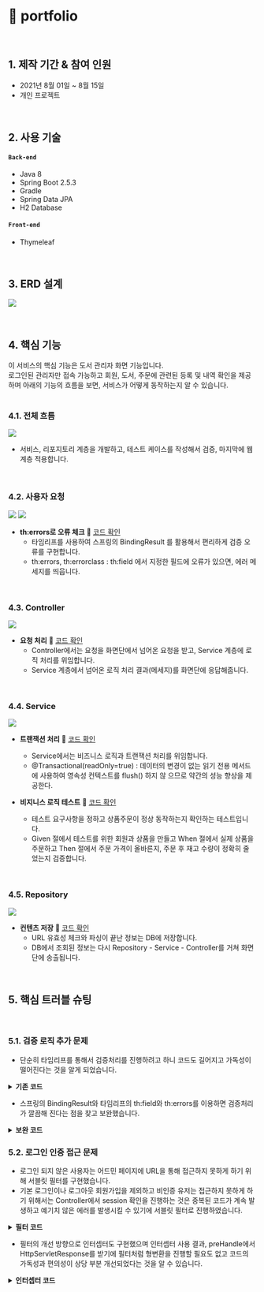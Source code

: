 # :pushpin: portfolio

</br>

## 1. 제작 기간 & 참여 인원
- 2021년 8월 01일 ~ 8월 15일
- 개인 프로젝트

</br>

## 2. 사용 기술
#### `Back-end`
  - Java 8
  - Spring Boot 2.5.3
  - Gradle
  - Spring Data JPA
  - H2 Database
  
#### `Front-end`
  - Thymeleaf

</br>

## 3. ERD 설계
![](https://github.com/deokgoni/portfolio/blob/master/src/main/resources/static/image/erd01.png)

</br>

## 4. 핵심 기능
이 서비스의 핵심 기능은 도서 관리자 화면 기능입니다.  
로그인된 관리자만 접속 가능하고 회원, 도서, 주문에 관련된 등록 및 내역 확인을 제공하며
아래의 기능의 흐름을 보면, 서비스가 어떻게 동작하는지 알 수 있습니다.  
</br>

### 4.1. 전체 흐름
![](https://github.com/deokgoni/portfolio/blob/master/src/main/resources/static/image/flow.png)
- 서비스, 리포지토리 계층을 개발하고, 테스트 케이스를 작성해서 검증, 마지막에 웹 계층 적용합니다.
</br>

### 4.2. 사용자 요청
![](https://github.com/deokgoni/portfolio/blob/master/src/main/resources/static/image/flow_view01.png)
![](https://github.com/deokgoni/portfolio/blob/master/src/main/resources/static/image/flow_view02.png)

- **th:errors로 오류 체크** :pushpin: [코드 확인](https://github.com/deokgoni/portfolio/blob/master/src/main/resources/templates/login/loginForm.html)
  - 타임리프를 사용하여 스프링의 BindingResult 를 활용해서 편리하게 검증 오류를 구현합니다.
  - th:errors, th:errorclass : th:field 에서 지정한 필드에 오류가 있으면, 에러 메세지를 띄웁니다.
</br>

### 4.3. Controller

![](https://github.com/deokgoni/portfolio/blob/master/src/main/resources/static/image/flow_controller.png)

- **요청 처리** :pushpin: [코드 확인](https://github.com/deokgoni/portfolio/blob/master/src/main/java/com/gon/webservice/controller/ItemController.java)
  - Controller에서는 요청을 화면단에서 넘어온 요청을 받고, Service 계층에 로직 처리를 위임합니다.
  - Service 계층에서 넘어온 로직 처리 결과(메세지)를 화면단에 응답해줍니다.
</br>

### 4.4. Service

![](https://github.com/deokgoni/portfolio/blob/master/src/main/resources/static/image/flow_Service01.png)

- **트랜잭션 처리** :pushpin: [코드 확인](https://github.com/deokgoni/portfolio/blob/master/src/main/java/com/gon/webservice/service/OrderService.java)
  - Service에서는 비즈니스 로직과 트랜잭션 처리를 위임합니다.
  - @Transactional(readOnly=true) : 데이터의 변경이 없는 읽기 전용 메서드에 사용하여 영속성 컨텍스트를 flush() 하지 않
                                    으므로 약간의 성능 향상을 제공한다.

- **비지니스 로직 테스트** :pushpin: [코드 확인](https://github.com/deokgoni/portfolio/blob/master/src/test/java/com/gon/webservice/service/OrderServiceTest.java)
  - 테스트 요구사항을 정하고 상품주문이 정상 동작하는지 확인하는 테스트입니다. 
  - Given 절에서 테스트를 위한 회원과 상품을 만들고 When 절에서 실제 상품을 주문하고 Then 절에서 주문 가격이 올바른지, 주문 후 재고 수량이 정확히 줄     었는지 검증합니다.
</br>

### 4.5. Repository

![](https://github.com/deokgoni/portfolio/blob/master/src/main/resources/static/image/flow_repository02.png)

- **컨텐츠 저장** :pushpin: [코드 확인](https://github.com/deokgoni/portfolio/blob/master/src/main/java/com/gon/webservice/repository/MemberRepository.java)
  - URL 유효성 체크와 파싱이 끝난 정보는 DB에 저장합니다.
  - DB에서 조회된 정보는 다시 Repository - Service - Controller를 거쳐 화면단에 송출됩니다.
</br>

## 5. 핵심 트러블 슈팅
</br>

### 5.1. 검증 로직 추가 문제
- 단순히 타임리프를 통해서 검증처리를 진행하려고 하니 코드도 길어지고 가독성이 떨어진다는 것을 알게 되었습니다.

<details>
<summary><b>기존 코드</b></summary>
<div markdown="1">

~~~html
<input type="text" id="email" th:field="*{email}" 
       th:class="${errors?.containsKey('email')} ? 'form-control field-error' : 'form-control'"
       class="form-control" placeholder="이메일을 입력하세요">
 <div class="field-error" th:if="${errors?.containsKey('email')}" th:text="${errors['email']}">
 이메일 오류
 </div>
~~~
  
</div>
</details>

- 스프링의 BindingResult와 타임리프의 th:field와 th:errors를 이용하면 검증처리가 깔끔해 진다는 점을 찾고 보완했습니다.

<details>
<summary><b>보완 코드</b></summary>
<div markdown="1">

~~~html
<input type="email" th:field="*{email}" 
       th:errorclass="fieldError" 
       class="form-control" placeholder="이메일를 입력하세요">
<p class="fieldError" th:errors="*{email}">이메일 오류</p>
~~~
  
</div>
</details>

### 5.2. 로그인 인증 접근 문제
- 로그인 되지 않은 사용자는 어드민 페이지에 URL을 통해 접근하지 못하게 하기 위해 서블릿 필터를 구현했습니다. 
- 기본 로그인이나 로그아웃 회원가입을 제외하고 비인증 유저는 접근하지 못하게 하기 위해서는 Controller에서 session 확인을 진행하는 것은
  중복된 코드가 계속 발생하고 예기치 않은 에러를 발생시킬 수 있기에 서블릿 필터로 진행하였습니다.
  
 <details>
<summary><b>필터 코드</b></summary>
<div markdown="1">

~~~java
  
  /**
     * LoginFilter
     */
  private static final String[] Blocklist = {"/", "/members/new", "/login", "/logout", "/css/**", "/*.ico", "/error", "/js/**"};
  
 @Override
 public void doFilter(ServletRequest request, ServletResponse response, FilterChain chain) throws IOException, ServletException {
   
   HttpServletRequest httpRequest = (HttpServletRequest) request;
   String requestURI = httpRequest.getRequestURI();
   HttpServletResponse httpResponse = (HttpServletResponse) response;
 
  try { 
       if (PatternMatchUtils.simpleMatch(Blocklist, requestURI)) {
       HttpSession session = httpRequest.getSession(false);
       
      //인증되지 않은 사용자
      if (session == null || session.getAttribute("sessionName") == null) {
         
         //로그인으로 redirect
         httpResponse.sendRedirect("/login");
         return; 
         }
       }
       chain.doFilter(request, response);
   } catch (Exception e) {
       throw e; 
   } 
  
  /**
     * WebConfig
     */
  @Configuration
  public class WebConfig {
    @Bean
    public FilterRegistrationBean loginCheckFilter() {
       FilterRegistrationBean<Filter> filterRegistrationBean = new FilterRegistrationBean<>();
       filterRegistrationBean.setFilter(new LoginFilter());
       filterRegistrationBean.setOrder(1);
       filterRegistrationBean.addUrlPatterns("/*");
       return filterRegistrationBean;
    }
  }
~~~
  
</div>
</details>

  - 필터의 개선 방향으로 인터셉터도 구현했으며 인터셉터 사용 결과,  preHandle에서 HttpServletResponse를 받기에 필터처럼 
    형변환을 진행할 필요도 없고 코드의 가독성과 편의성이 상당 부분 개선되었다는 것을 알 수 있습니다. 
  
<details>
<summary><b>인터셉터 코드</b></summary>
<div markdown="1">

~~~java
  
  /**
     * LoginInterceptor
     */
  @Override
    public boolean preHandle(HttpServletRequest request, HttpServletResponse response, Object handler) throws Exception {
        //세션 생성
        HttpSession session = request.getSession(false);
        //인증되지 않은 사용자
        if (session == null || session.getAttribute("sessionName") == null) {
            //로그인으로 redirect
            response.sendRedirect("/login");
            return false;
        }
        return true;
    }
  
    /**
     * WebConfig
     */
  @Configuration
  public class WebConfig implements WebMvcConfigurer {
   @Override
    public void addInterceptors(InterceptorRegistry registry) {
        registry.addInterceptor(new LoginInterceptor())
                .order(1)
                .addPathPatterns("/**")
                .excludePathPatterns("/", "/members/new", "/login", "/logout", "/css/**", "/*.ico", "/error", "/js/**");
    }
  }
~~~
  
</div>
</details>
